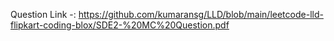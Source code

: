 Question Link -: https://github.com/kumaransg/LLD/blob/main/leetcode-lld-flipkart-coding-blox/SDE2-%20MC%20Question.pdf